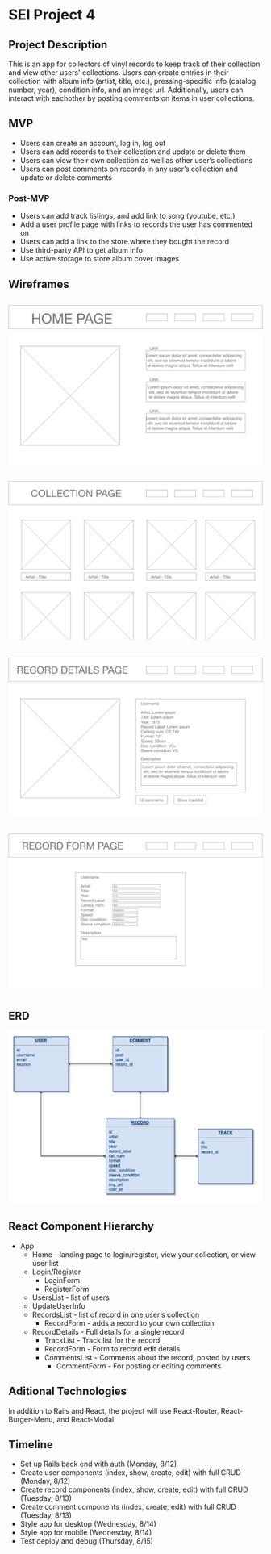 # SEI Project 4

## Project Description
This is an app for collectors of vinyl records to keep track of their collection and view other users' collections. Users can create entries in their collection with album info (artist, title, etc.), pressing-specific info (catalog number, year), condition info, and an image url. Additionally, users can interact with eachother by posting comments on items in user collections.

## MVP
* Users can create an account, log in, log out
* Users can add records to their collection and update or delete them
* Users can view their own collection as well as other user’s collections
* Users can post comments on records in any user’s collection and update   or delete comments

### Post-MVP
* Users can add track listings, and add link to song (youtube, etc.)
* Add a user profile page with links to records the user has commented on
* Users can add a link to the store where they bought the record
* Use third-party API to get album info
* Use active storage to store album cover images

## Wireframes
![home page](assets/wireframes/home_page.png)
---
![collection page](assets/wireframes/collection_page.png)
---
![record details page](assets/wireframes/record_details_page.png)
---
![record form page](assets/wireframes/record_form_page.png)
---

## ERD
![ERD](assets/p4-erd.png)

## React Component Hierarchy
* App
	* Home - landing page to login/register, view your collection, or view user list
	* Login/Register
		* LoginForm
		* RegisterForm
	* UsersList - list of users
  * UpdateUserInfo
  * RecordsList - list of record in one user’s collection
    * RecordForm - adds a record to your own collection
  * RecordDetails - Full details for a single record
    * TrackList - Track list for the record
    * RecordForm - Form to record edit details
    * CommentsList - Comments about the record, posted by users
      * CommentForm - For posting or editing comments

## Aditional Technologies
In addition to Rails and React, the project will use React-Router, React-Burger-Menu, and React-Modal

## Timeline
* Set up Rails back end with auth (Monday, 8/12)
* Create user components (index, show, create, edit) with full CRUD (Monday, 8/12)
* Create record components (index, show, create, edit) with full CRUD (Tuesday, 8/13)
* Create comment components (index, create, edit) with full CRUD (Tuesday, 8/13)
* Style app for desktop (Wednesday, 8/14)
* Style app for mobile (Wednesday, 8/14)
* Test deploy and debug (Thursday, 8/15)